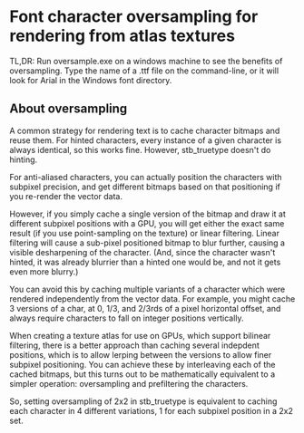 # Font character oversampling for rendering from atlas textures

TL,DR: Run oversample.exe on a windows machine to see the
benefits of oversampling. Type the name of a .ttf file on
the command-line, or it will look for Arial in the Windows
font directory.

## About oversampling

A common strategy for rendering text is to cache character bitmaps
and reuse them. For hinted characters, every instance of a given
character is always identical, so this works fine. However, stb_truetype
doesn't do hinting.

For anti-aliased characters, you can actually position the characters
with subpixel precision, and get different bitmaps based on that positioning
if you re-render the vector data.

However, if you simply cache a single version of the bitmap and
draw it at different subpixel positions with a GPU, you will get
either the exact same result (if you use point-sampling on the
texture) or linear filtering. Linear filtering will cause a sub-pixel
positioned bitmap to blur further, causing a visible desharpening
of the character. (And, since the character wasn't hinted, it was
already blurrier than a hinted one would be, and not it gets even
more blurry.)

You can avoid this by caching multiple variants of a character which
were rendered independently from the vector data. For example, you
might cache 3 versions of a char, at 0, 1/3, and 2/3rds of a pixel
horizontal offset, and always require characters to fall on integer
positions vertically.

When creating a texture atlas for use on GPUs, which support bilinear
filtering, there is a better approach than caching several indepdent
positions, which is to allow lerping between the versions to allow
finer subpixel positioning. You can achieve these by interleaving
each of the cached bitmaps, but this turns out to be mathematically
equivalent to a simpler operation: oversampling and prefiltering the
characters.

So, setting oversampling of 2x2 in stb_truetype is equivalent to caching
each character in 4 different variations, 1 for each subpixel position
in a 2x2 set.
